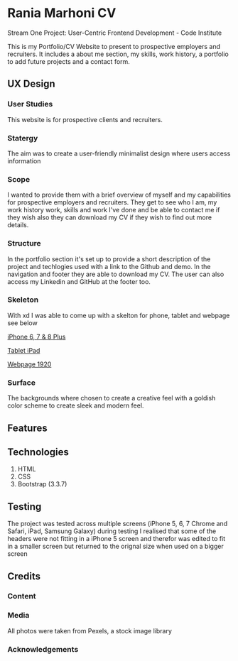 # Rania Marhoni CV 
Stream One Project: User-Centric Frontend Development - Code Institute

This is my Portfolio/CV Website to present to prospective employers and recruiters. 
It includes a about me section, my skills, work history, a portfolio to add future projects and a contact form. 

## UX Design

### User  Studies
This website is for prospective clients and recruiters. 

### Statergy
The aim was to create a user-friendly minimalist design where users access information  

### Scope
I wanted to provide them with a brief overview of myself and my capabilities for prospective employers and recruiters. They get to see who I am, my work history work, skills and work I've done and be able to contact me if they wish also they can download my CV if they wish to find out more details. 

### Structure
In the portfolio section it's set up to provide a short description of the project and techlogies used with a link to the Github and demo. 
In the navigation and footer they are able to download my CV. The user can also access my Linkedin and GitHub at the footer too. 

### Skeleton
With xd I was able to come up with a skelton for phone, tablet and webpage see below

[iPhone 6, 7 & 8 Plus](https://github.com/raniamarhoni/RaniaCV/blob/master/assets/wireframes/iPhone%206-7-8%20Plus%20%E2%80%93%201.png)

[Tablet iPad](https://github.com/raniamarhoni/RaniaCV/blob/master/assets/wireframes/Tablet%20-%20iPad.png)

[Webpage 1920](https://github.com/raniamarhoni/RaniaCV/blob/master/assets/wireframes/Web%201920%20%E2%80%93%201.png)

### Surface
The backgrounds where chosen to create a creative feel with a goldish color scheme to create sleek and modern feel.

## Features

## Technologies
1. HTML
2. CSS
3. Bootstrap (3.3.7)

## Testing



The project was tested across multiple screens (iPhone 5, 6, 7  Chrome and Safari, iPad, Samsung Galaxy) 
during testing I realised that some of the headers were not fitting in a iPhone 5 screen and therefor was edited to fit in a smaller screen but returned to the orignal size when used on a bigger screen


## Credits

### Content

### Media
All photos were taken from Pexels, a stock image library

### Acknowledgements
